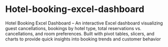 # Hotel-booking-excel-dashboard
Hotel Booking Excel Dashboard – An interactive Excel dashboard visualizing guest cancellations, bookings by hotel type, total reservations vs. cancellations, and room preferences. Built with pivot tables, slicers, and charts to provide quick insights into booking trends and customer behavior

